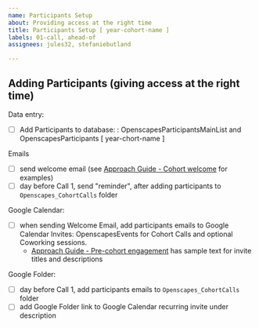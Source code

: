```yaml
---
name: Participants Setup
about: Providing access at the right time
title: Participants Setup [ year-cohort-name ]
labels: 01-call, ahead-of
assignees: jules32, stefaniebutland

---
```


## Adding Participants (giving access at the right time)

Data entry:
-   [ ] Add Participants to database: : OpenscapesParticipantsMainList and OpenscapesParticipants [ year-chort-name ]

Emails
-   [ ] send welcome email (see [Approach Guide - Cohort welcome](https://openscapes.github.io/approach-guide/champions/pre-cohort-engage.html#cohort-welcome) for examples)
-   [ ] day before Call 1, send "reminder", after adding participants to `Openscapes_CohortCalls` folder

Google Calendar:
-   [ ] when sending Welcome Email, add participants emails to Google Calendar Invites: OpenscapesEvents for Cohort Calls and optional Coworking sessions.
  - [Approach Guide - Pre-cohort engagement](https://openscapes.github.io/approach-guide/champions/pre-cohort-engage.html) has sample text for invite titles and descriptions

Google Folder:
-   [ ] day before Call 1, add participants emails to `Openscapes_CohortCalls` folder
-   [ ] add  Google Folder link to Google Calendar recurring invite under description
